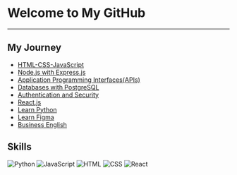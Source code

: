 # Welcome to My GitHub 


---

##  My Journey 

- [HTML-CSS-JavaScript](https://github.com/devliwa/html-css-js-projects)
- [Node.js with Express.js](https://github.com/devliwa/node.js-projects)
- [Application Programming Interfaces(APIs)](https://github.com/devliwa/APIs-projects)
- [Databases with PostgreSQL](https://github.com/devliwa/Databases-with-PostgreSQL)
- [Authentication and Security](https://github.com/devliwa/authentication-and-security)
- [React.js](https://github.com/devliwa/React.js)<!-- [Decentralised Finance]()-->
- [Learn Python](https://github.com/devliwa/learn-python)<!-- - [iOS App]() -->
- [Learn Figma](https://github.com/devliwa/Learn-Figma)
- [Business English](https://github.com/devliwa/business-english)
<!-- - [CCNA prep course](https://github.com/devliwa/CCNA-prep-course) -->
  


## Skills  

![Python](https://img.shields.io/badge/Python-3776AB?style=for-the-badge&logo=python&logoColor=white)
![JavaScript](https://img.shields.io/badge/JavaScript-F7DF1E?style=for-the-badge&logo=javascript&logoColor=black)
![HTML](https://img.shields.io/badge/HTML5-E34F26?style=for-the-badge&logo=html5&logoColor=white)
![CSS](https://img.shields.io/badge/CSS3-1572B6?style=for-the-badge&logo=css3&logoColor=white)
![React](https://img.shields.io/badge/React-20232A?style=for-the-badge&logo=react&logoColor=61DAFB)

